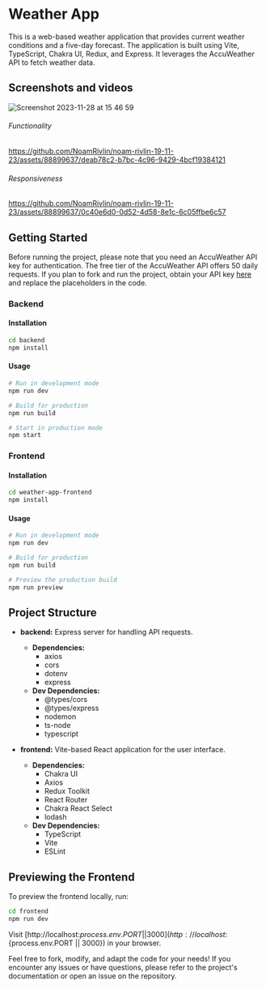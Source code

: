 # Weather App

This is a web-based weather application that provides current weather conditions and a five-day forecast. The application is built using Vite, TypeScript, Chakra UI, Redux, and Express. It leverages the AccuWeather API to fetch weather data.

## Screenshots and videos
![Screenshot 2023-11-28 at 15 46 59](https://github.com/NoamRivlin/noam-rivlin-19-11-23/assets/88899637/4fa1c60e-082e-42ce-94cb-83b3b78e4712)


###### Functionality
https://github.com/NoamRivlin/noam-rivlin-19-11-23/assets/88899637/deab78c2-b7bc-4c96-9429-4bcf19384121


###### Responsiveness
https://github.com/NoamRivlin/noam-rivlin-19-11-23/assets/88899637/0c40e6d0-0d52-4d58-8e1c-6c05ffbe6c57




## Getting Started

Before running the project, please note that you need an AccuWeather API key for authentication. The free tier of the AccuWeather API offers 50 daily requests. If you plan to fork and run the project, obtain your API key [here](https://developer.accuweather.com/) and replace the placeholders in the code.

### Backend

#### Installation

```bash
cd backend
npm install
```

#### Usage

```bash
# Run in development mode
npm run dev

# Build for production
npm run build

# Start in production mode
npm start
```

### Frontend

#### Installation

```bash
cd weather-app-frontend
npm install
```

#### Usage

```bash
# Run in development mode
npm run dev

# Build for production
npm run build

# Preview the production build
npm run preview
```

## Project Structure

- **backend:** Express server for handling API requests.
  - **Dependencies:**
    - axios
    - cors
    - dotenv
    - express
  - **Dev Dependencies:**
    - @types/cors
    - @types/express
    - nodemon
    - ts-node
    - typescript

- **frontend:** Vite-based React application for the user interface.
  - **Dependencies:**
    - Chakra UI
    - Axios
    - Redux Toolkit
    - React Router
    - Chakra React Select
    - lodash
  - **Dev Dependencies:**
    - TypeScript
    - Vite
    - ESLint

## Previewing the Frontend

To preview the frontend locally, run:

```bash
cd frontend
npm run dev
```

Visit [http://localhost:${process.env.PORT || 3000}](http://localhost:${process.env.PORT || 3000}) in your browser.

Feel free to fork, modify, and adapt the code for your needs! If you encounter any issues or have questions, please refer to the project's documentation or open an issue on the repository.
